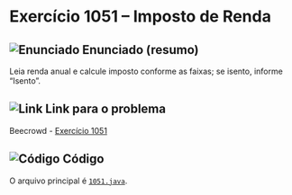 # Exercício 1051 – Imposto de Renda
## <img src="https://img.icons8.com/ios-glyphs/24/000000/book.png" alt="Enunciado" /> Enunciado (resumo)  
Leia renda anual e calcule imposto conforme as faixas; se isento, informe “Isento”.

## <img src="https://img.icons8.com/ios-glyphs/24/000000/link.png" alt="Link" /> Link para o problema  
Beecrowd - [Exercício 1051](https://www.beecrowd.com.br/judge/pt/problems/view/1051)

## <img src="https://img.icons8.com/ios‑glyphs/24/000000/code.png" alt="Código" /> Código  
O arquivo principal é [`1051.java`](1051.java).
